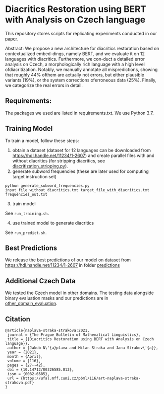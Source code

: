 # Diacritics Restoration using BERT with Analysis on Czech language

This repository stores scripts for replicating experiments conducted in our [paper](https://ufal.mff.cuni.cz/pbml/116/art-naplava-straka-strakova.pdf).

Abstract: We propose a new architecture for diacritics restoration based on contextualized embed-dings, namely BERT, and we evaluate it on 12 languages with diacritics. Furthermore, we con-duct a detailed error analysis on Czech, a morphologically rich language with a high level ofdiacritization. Notably, we manually annotate all mispredictions, showing that roughly 44% ofthem are actually not errors, but either plausible variants (19%), or the system corrections oferroneous data (25%). Finally, we categorize the real errors in detail.

## Requirements:

The packages we used are listed in requirements.txt. We use Python 3.7.

## Training Model

To train a model, follow these steps:

1. obtain a dataset (dataset for 12 languages can be downloaded from https://hdl.handle.net/11234/1-2607) and create parallel files with and without diacritics (for stripping diacritics, see [diacritization_stripping.py](https://github.com/ufal/bert-diacritics-restoration/blob/master/diacritization_stripping.py)).
2. generate subword frequencies (these are later used for computing target instruction set)
```
python generate_subword_frequencies.py input_file_without_diacritics.txt target_file_with_diacritics.txt frequencies_out.txt
```
3. train model

See ```run_training.sh```.

4. use trained model to generate diacritics

See ```run_predict.sh```.

## Best Predictions

We release the best predictions of our model on dataset from https://hdl.handle.net/11234/1-2607 in folder [predictions](predictions)

## Additional Czech Data

We tested the Czech model in other domains. The testing data alongside binary evaluation masks and our predictions are in [other_domain_evaluation](other_domain_evaluation). 

## Citation

```
@article{naplava-straka-strakova:2021,
 journal = {The Prague Bulletin of Mathematical Linguistics},
 title = {{Diacritics Restoration using BERT with Analysis on Czech language}},
 author = {Jakub N\'{a}plava and Milan Straka and Jana Strakov\'{a}},
 year = {2021},
 month = {April},
 volume = {116},
 pages = {27--42},
 doi = {10.14712/00326585.013},
 issn = {0032-6585},
 url = {https://ufal.mff.cuni.cz/pbml/116/art-naplava-straka-strakova.pdf}
}

```
